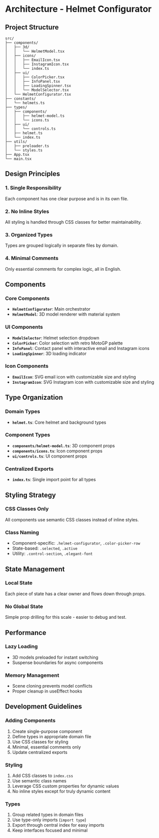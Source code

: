 # Architecture - Helmet Configurator

## Project Structure

```
src/
├── components/
│   ├── 3d/
│   │   └── HelmetModel.tsx
│   ├── icons/
│   │   ├── EmailIcon.tsx
│   │   ├── InstagramIcon.tsx
│   │   └── index.ts
│   ├── ui/
│   │   ├── ColorPicker.tsx
│   │   ├── InfoPanel.tsx
│   │   ├── LoadingSpinner.tsx
│   │   └── ModelSelector.tsx
│   └── HelmetConfigurator.tsx
├── constants/
│   └── helmets.ts
├── types/
│   ├── components/
│   │   ├── helmet-model.ts
│   │   └── icons.ts
│   ├── ui/
│   │   └── controls.ts
│   ├── helmet.ts
│   └── index.ts
├── utils/
│   ├── preloader.ts
│   └── styles.ts
├── App.tsx
└── main.tsx
```

## Design Principles

### 1. Single Responsibility
Each component has one clear purpose and is in its own file.

### 2. No Inline Styles
All styling is handled through CSS classes for better maintainability.

### 3. Organized Types
Types are grouped logically in separate files by domain.

### 4. Minimal Comments
Only essential comments for complex logic, all in English.

## Components

### Core Components
- **`HelmetConfigurator`**: Main orchestrator
- **`HelmetModel`**: 3D model renderer with material system

### UI Components
- **`ModelSelector`**: Helmet selection dropdown
- **`ColorPicker`**: Color selection with retro MotoGP palette
- **`InfoPanel`**: Contact panel with interactive email and Instagram icons
- **`LoadingSpinner`**: 3D loading indicator

### Icon Components
- **`EmailIcon`**: SVG email icon with customizable size and styling
- **`InstagramIcon`**: SVG Instagram icon with customizable size and styling

## Type Organization

### Domain Types
- **`helmet.ts`**: Core helmet and background types

### Component Types
- **`components/helmet-model.ts`**: 3D component props
- **`components/icons.ts`**: Icon component props
- **`ui/controls.ts`**: UI component props

### Centralized Exports
- **`index.ts`**: Single import point for all types

## Styling Strategy

### CSS Classes Only
All components use semantic CSS classes instead of inline styles.

### Class Naming
- Component-specific: `.helmet-configurator`, `.color-picker-row`
- State-based: `.selected`, `.active`
- Utility: `.control-section`, `.elegant-font`

## State Management

### Local State
Each piece of state has a clear owner and flows down through props.

### No Global State
Simple prop drilling for this scale - easier to debug and test.

## Performance

### Lazy Loading
- 3D models preloaded for instant switching
- Suspense boundaries for async components

### Memory Management
- Scene cloning prevents model conflicts
- Proper cleanup in useEffect hooks

## Development Guidelines

### Adding Components
1. Create single-purpose component
2. Define types in appropriate domain file
3. Use CSS classes for styling
4. Minimal, essential comments only
5. Update centralized exports

### Styling
1. Add CSS classes to `index.css`
2. Use semantic class names
3. Leverage CSS custom properties for dynamic values
4. No inline styles except for truly dynamic content

### Types
1. Group related types in domain files
2. Use type-only imports (`import type`)
3. Export through central index for easy imports
4. Keep interfaces focused and minimal